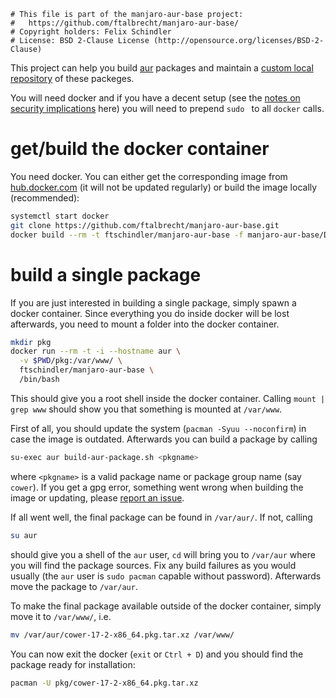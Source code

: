 ```
# This file is part of the manjaro-aur-base project:
#   https://github.com/ftalbrecht/manjaro-aur-base/
# Copyright holders: Felix Schindler
# License: BSD 2-Clause License (http://opensource.org/licenses/BSD-2-Clause)
```

This project can help you build [aur](https://aur.archlinux.org/) packages and maintain a
[custom local repository](https://wiki.archlinux.org/index.php/Pacman/Tips_and_tricks#Custom_local_repository)
of these packeges.

You will need docker and if you have a decent setup (see the
[notes on security implications](https://wiki.archlinux.org/index.php/Docker#Installation)
here) you will need to prepend `sudo ` to all `docker` calls.

get/build the docker container
==============================

You need docker. You can either get the corresponding image from
[hub.docker.com](https://hub.docker.com/r/ftschindler/manjaro-aur-base/)
(it will not be updated regularly) or build the image locally (recommended):

```bash
systemctl start docker
git clone https://github.com/ftalbrecht/manjaro-aur-base.git
docker build --rm -t ftschindler/manjaro-aur-base -f manjaro-aur-base/Dockerfile manjaro-aur-base/
```

build a single package
======================

If you are just interested in building a single package, simply spawn a docker container.
Since everything you do inside docker will be lost afterwards, you need to mount a folder
into the docker container.

```bash
mkdir pkg
docker run --rm -t -i --hostname aur \
  -v $PWD/pkg:/var/www/ \
  ftschindler/manjaro-aur-base \
  /bin/bash
```

This should give you a root shell inside the docker container. Calling `mount | grep www` should
show you that something is mounted at `/var/www`.

First of all, you should update the system (`pacman -Syuu --noconfirm`) in case the image is outdated.
Afterwards you can build a package by calling

```bash
su-exec aur build-aur-package.sh <pkgname>
```

where `<pkgname>` is a valid package name or package group name (say `cower`). If you get a gpg error, something went wrong
when building the image or updating, please [report an issue](https://github.com/ftalbrecht/manjaro-aur-base/issues/new).

If all went well, the final package can be found in `/var/aur/`. If not, calling

```bash
su aur
```

should give you a shell of the `aur` user, `cd` will bring you to `/var/aur` where you will find the package
sources. Fix any build failures as you would usually (the `aur` user is `sudo pacman` capable without password).
Afterwards move the package to `/var/aur`.

To make the final package available outside of the docker container, simply move it to `/var/www/`, i.e.

```bash
mv /var/aur/cower-17-2-x86_64.pkg.tar.xz /var/www/
```

You can now exit the docker (`exit` or `Ctrl + D`) and you should find the package ready for installation:

```bash
pacman -U pkg/cower-17-2-x86_64.pkg.tar.xz
```
